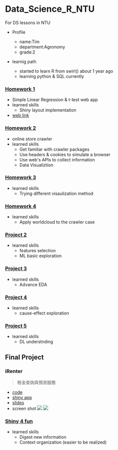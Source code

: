 # Data_Science_R_NTU
For DS lessons in NTU
* Profile
    * name:Tim
    * department:Agronomy
    * grade:2

* learnig path
    * started to learn R from swirl() about 1 year ago
    * learning python & SQL currently

### [Homework 1](https://github.com/TimAgro/Data_Science_R_NTU/tree/master/Shiny/linear_regresion)
* Simple Linear Regression & t-test web app
* learned skills
    * Shiny layout implementation
* [web link](https://timchen.shinyapps.io/linear_regresion/)    

### [Homework 2](https://github.com/TimAgro/Data_Science_R_NTU/tree/master/shopee_crawler)
* online store crawler
* learned skills
    * Get familiar with crawler packages
    * Use headers & cookies to simulate a browser
    * Use web's APIs to collect information
    * Data Visualiztion

### [Homework 3](https://github.com/TimAgro/Data_Science_R_NTU/tree/master/Visaulization%20examples)
* learned skills
    * Trying different visaulization method

### [Homework 4](https://github.com/TimAgro/Data_Science_R_NTU/tree/master/shopee_crawler)
* learned skills
    * Apply worldcloud to the crawler case

### [Project 2](https://github.com/TimAgro/Data_Science_R_NTU/tree/master/project2)
* learned skills
    * features selection
    * ML basic exploration

### [Project 3](https://github.com/TimAgro/Data_Science_R_NTU/tree/master/project3)
* learned skills
    * Advance EDA

### [Project 4](https://github.com/TimAgro/Data_Science_R_NTU/tree/master/project4)
* learned skills
    * cause-effect exploration
### [Project 5](https://howardchao.github.io/CSX_RProject_Spring_2018/Project_5/Neural_netwok_number_dectector.html)
* learned skills
    * DL understnding
## Final Project
### iRenter
> 租金查詢與預測服務

* [code](https://github.com/TimAgro/Data_Science_R_NTU/tree/master/final)
* [shiny app](https://github.com/TimAgro/Data_Science_R_NTU/tree/master/shiny_app)
* [slides](https://docs.google.com/presentation/d/1nTlpXo0qPRBFUgiU1lf091g9LrFky60iWtdugIe8ngk/edit#slide=id.g3c74a6f8a0_2_5)
* screen shot
![](https://i.imgur.com/fu0TjHg.jpg)
![](https://i.imgur.com/SOCFnaO.jpg)

### [Shiny 4 fun](https://github.com/TimAgro/Data_Science_R_NTU/tree/master/Shiny)
* learned skills
    * Digest new information
    * Context organization (easier to be realized)
